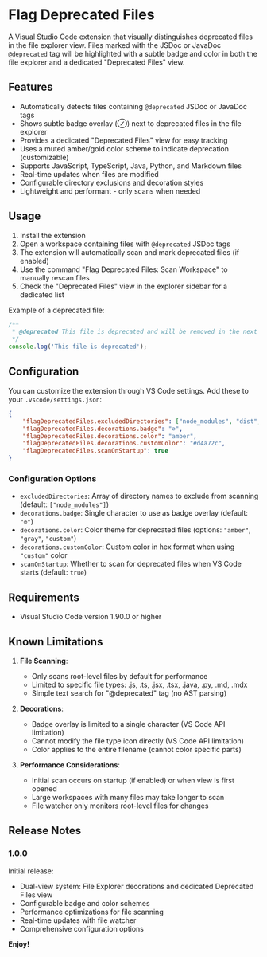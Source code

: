 # Flag Deprecated Files

A Visual Studio Code extension that visually distinguishes deprecated files in the file explorer view. Files marked with the JSDoc or JavaDoc `@deprecated` tag will be highlighted with a subtle badge and color in both the file explorer and a dedicated "Deprecated Files" view.

## Features

- Automatically detects files containing `@deprecated` JSDoc or JavaDoc tags
- Shows subtle badge overlay (⊘) next to deprecated files in the file explorer
- Provides a dedicated "Deprecated Files" view for easy tracking
- Uses a muted amber/gold color scheme to indicate deprecation (customizable)
- Supports JavaScript, TypeScript, Java, Python, and Markdown files
- Real-time updates when files are modified
- Configurable directory exclusions and decoration styles
- Lightweight and performant - only scans when needed

## Usage

1. Install the extension
2. Open a workspace containing files with `@deprecated` JSDoc tags
3. The extension will automatically scan and mark deprecated files (if enabled)
4. Use the command "Flag Deprecated Files: Scan Workspace" to manually rescan files
5. Check the "Deprecated Files" view in the explorer sidebar for a dedicated list

Example of a deprecated file:
```javascript
/**
 * @deprecated This file is deprecated and will be removed in the next version
 */
console.log('This file is deprecated');
```

## Configuration

You can customize the extension through VS Code settings. Add these to your `.vscode/settings.json`:

```json
{
    "flagDeprecatedFiles.excludedDirectories": ["node_modules", "dist", "build"],
    "flagDeprecatedFiles.decorations.badge": "⊘",
    "flagDeprecatedFiles.decorations.color": "amber",
    "flagDeprecatedFiles.decorations.customColor": "#d4a72c",
    "flagDeprecatedFiles.scanOnStartup": true
}
```

### Configuration Options

- `excludedDirectories`: Array of directory names to exclude from scanning (default: `["node_modules"]`)
- `decorations.badge`: Single character to use as badge overlay (default: `"⊘"`)
- `decorations.color`: Color theme for deprecated files (options: `"amber"`, `"gray"`, `"custom"`)
- `decorations.customColor`: Custom color in hex format when using `"custom"` color
- `scanOnStartup`: Whether to scan for deprecated files when VS Code starts (default: `true`)

## Requirements

- Visual Studio Code version 1.90.0 or higher

## Known Limitations

1. **File Scanning**:
   - Only scans root-level files by default for performance
   - Limited to specific file types: .js, .ts, .jsx, .tsx, .java, .py, .md, .mdx
   - Simple text search for "@deprecated" tag (no AST parsing)

2. **Decorations**:
   - Badge overlay is limited to a single character (VS Code API limitation)
   - Cannot modify the file type icon directly (VS Code API limitation)
   - Color applies to the entire filename (cannot color specific parts)

3. **Performance Considerations**:
   - Initial scan occurs on startup (if enabled) or when view is first opened
   - Large workspaces with many files may take longer to scan
   - File watcher only monitors root-level files for changes

## Release Notes

### 1.0.0

Initial release:
- Dual-view system: File Explorer decorations and dedicated Deprecated Files view
- Configurable badge and color schemes
- Performance optimizations for file scanning
- Real-time updates with file watcher
- Comprehensive configuration options

**Enjoy!**

